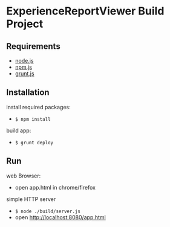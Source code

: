 # ExperienceReportViewer Build Project


## Requirements

* [node.js](http://nodejs.org)
* [npm.js](http://npmjs.org)
* [grunt.js](http://gruntjs.com)

## Installation

install required packages:
* `$ npm install `

build app:
* `$ grunt deploy`

## Run

web Browser:
* open app.html in chrome/firefox

simple HTTP server
* `$ node ./build/server.js`
* open [http://localhost:8080/app.html](http://localhost:8080/app.html)




